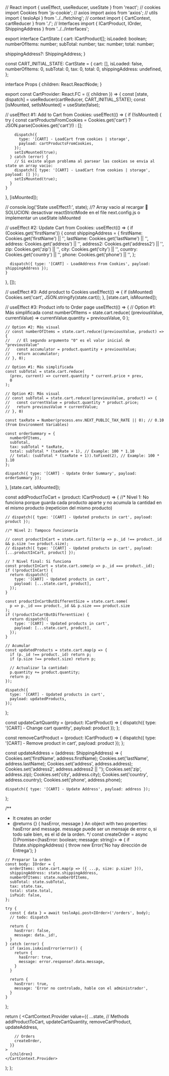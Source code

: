 // React
import { useEffect, useReducer, useState } from 'react';
// cookies
import Cookies from 'js-cookie';
// axios
import axios from 'axios';
// utils
import { tesloApi } from '../../fetching';
// context
import { CartContext, cartReducer } from './';
// Interfaces
import { ICartProduct, IOrder, ShippingAddress } from '../../interfaces';

export interface CartState {
  cart: ICartProduct[];
  isLoaded: boolean;
  numberOfItems: number;
  subTotal: number;
  tax: number;
  total: number;

  shippingAddress?: ShippingAddress;
}

const CART_INITIAL_STATE: CartState = {
  cart: [],
  isLoaded: false,
  numberOfItems: 0,
  subTotal: 0,
  tax: 0,
  total: 0,
  shippingAddress: undefined,
};

interface Props {
  children: React.ReactNode;
}

export const CartProvider: React.FC<Props> = ({ children }) => {
  const [state, dispatch] = useReducer(cartReducer, CART_INITIAL_STATE);
  const [isMounted, setIsMounted] = useState(false);

  // useEffect #1: Add to Cart from Cookies:
  useEffect(() => {
    if (!isMounted) {
      try {
        const cartProductsFromCookies = Cookies.get('cart') ? JSON.parse(Cookies.get('cart')!) : [];

        dispatch({
          type: '[CART] - LoadCart from cookies | storage',
          payload: cartProductsFromCookies,
        });
        setIsMounted(true);
      } catch (error) {
        // Si existe algun problema al parsear las cookies se envia al state un array vacio:
        dispatch({ type: '[CART] - LoadCart from cookies | storage', payload: [] });
        setIsMounted(true);
      }
    }
  }, [isMounted]);

  // console.log('State useEffect1:', state); //? Array vacio al recargar 🤒 SOLUCION: desactivar reactStrictMode en el file next.config.js o implementar un useState isMounted

  // useEffect #2: Update Cart from Cookies:
  useEffect(() => {
    if (Cookies.get('firstName')) {
      const shippingAddress = {
        firstName: Cookies.get('firstName') || '',
        lastName: Cookies.get('lastName') || '',
        address: Cookies.get('address') || '',
        address2: Cookies.get('address2') || '',
        zip: Cookies.get('zip') || '',
        city: Cookies.get('city') || '',
        country: Cookies.get('country') || '',
        phone: Cookies.get('phone') || '',
      };

      dispatch({ type: '[CART] - LoadAddress From Cookies', payload: shippingAddress });
    }
  }, []);

  // useEffect #3: Add product to Cookies
  useEffect(() => {
    if (isMounted) Cookies.set('cart', JSON.stringify(state.cart));
  }, [state.cart, isMounted]);

  // useEffect #3: Product info to Order page
  useEffect(() => {
    // Option #1: Más simplificada
    const numberOfItems = state.cart.reduce(
      (previousValue, currentValue) => currentValue.quantity + previousValue,
      0
    );

    // Option #2: Más visual
    // const numberOfItems = state.cart.reduce((previousValue, product) => {
    //   // El segundo argumento "0" es el valor inicial de "previousValue"
    //   const accumulator = product.quantity + previousValue;
    //   return accumulator;
    // }, 0);

    // Option #1: Más simplificada
    const subTotal = state.cart.reduce(
      (prev, current) => current.quantity * current.price + prev,
      0
    );

    // Option #2: Más visual
    // const subTotal = state.cart.reduce((previousValue, product) => {
    //   const currentValue = product.quantity * product.price;
    //   return previousValue + currentValue;
    // }, 0)

    const taxRate = Number(process.env.NEXT_PUBLIC_TAX_RATE || 0); // 0.10 (From Environment Variables)

    const orderSummary = {
      numberOfItems,
      subTotal,
      tax: subTotal * taxRate,
      total: subTotal * (taxRate + 1), // Example: 100 * 1.10
      // total: (subTotal * (taxRate + 1)).toFixed(2), // Example: 100 * 1.10
    };

    dispatch({ type: '[CART] - Update Order Summary', payload: orderSummary });
  }, [state.cart, isMounted]);

  const addProductToCart = (product: ICartProduct) => {
    //* Nivel 1: No funciona porque guarda cada producto aparte y no acumula la cantidad en el mismo producto (repeticion del mismo producto)

    // dispatch({ type: '[CART] - Updated products in cart', payload: product });

    //* Nivel 2: Tampoco funcionaría

    // const productInCart = state.cart.filter(p => p._id !== product._id && p.size !== product.size);
    // dispatch({ type: '[CART] - Updated products in cart', payload: [...productInCart, product] });

    // ? Nivel final: Si funciona
    const productInCart = state.cart.some(p => p._id === product._id);
    if (!productInCart) {
      return dispatch({
        type: '[CART] - Updated products in cart',
        payload: [...state.cart, product],
      });
    }

    const productInCartButDifferentSize = state.cart.some(
      p => p._id === product._id && p.size === product.size
    );
    if (!productInCartButDifferentSize) {
      return dispatch({
        type: '[CART] - Updated products in cart',
        payload: [...state.cart, product],
      });
    }

    // Acumular
    const updatedProducts = state.cart.map(p => {
      if (p._id !== product._id) return p;
      if (p.size !== product.size) return p;

      // Actualizar la cantidad:
      p.quantity += product.quantity;
      return p;
    });

    dispatch({
      type: '[CART] - Updated products in cart',
      payload: updatedProducts,
    });
  };

  const updateCartQuantity = (product: ICartProduct) => {
    dispatch({ type: '[CART] - Change cart quantity', payload: product });
  };

  const removeCartProduct = (product: ICartProduct) => {
    dispatch({ type: '[CART] - Remove product in cart', payload: product });
  };

  const updateAddress = (address: ShippingAddress) => {
    Cookies.set('firstName', address.firstName);
    Cookies.set('lastName', address.lastName);
    Cookies.set('address', address.address);
    Cookies.set('address2', address.address2 || '');
    Cookies.set('zip', address.zip);
    Cookies.set('city', address.city);
    Cookies.set('country', address.country);
    Cookies.set('phone', address.phone);

    dispatch({ type: '[CART] - Update Address', payload: address });
  };

  /**
   * It creates an order
   * @returns {} { hasError, message } An object with two properties: hasError and message. message puede ser un mensaje de error o, si todo sale bien, es el id de la orden.
   */
  const createOrder = async ():Promise<{hasError: boolean; message: string}> => {
    if (!state.shippingAddress) {
      throw new Error('No hay dirección de Entrega');
    }

    // Preparar la orden
    const body: IOrder = {
      orderItems: state.cart.map(p => ({ ...p, size: p.size! })),
      shippingAddress: state.shippingAddress,
      numberOfItems: state.numberOfItems,
      subTotal: state.subTotal,
      tax: state.tax,
      total: state.total,
      isPaid: false,
    };

    try {
      const { data } = await tesloApi.post<IOrder>('/orders', body);
      // todo: dispatch

      return {
        hasError: false,
        message: data._id!,
      }
    } catch (error) {
      if (axios.isAxiosError(error)) {
        return {
          hasError: true,
          message: error.response?.data.message,
        }
      }

      return {
        hasError: true,
        message: 'Error no controlado, hable con el administrador',
      }
    }
  };

  return (
    <CartContext.Provider
      value={{
        ...state,
        // Methods
        addProductToCart,
        updateCartQuantity,
        removeCartProduct,
        updateAddress,

        // Orders
        createOrder,
      }}
    >
      {children}
    </CartContext.Provider>
  );
};
